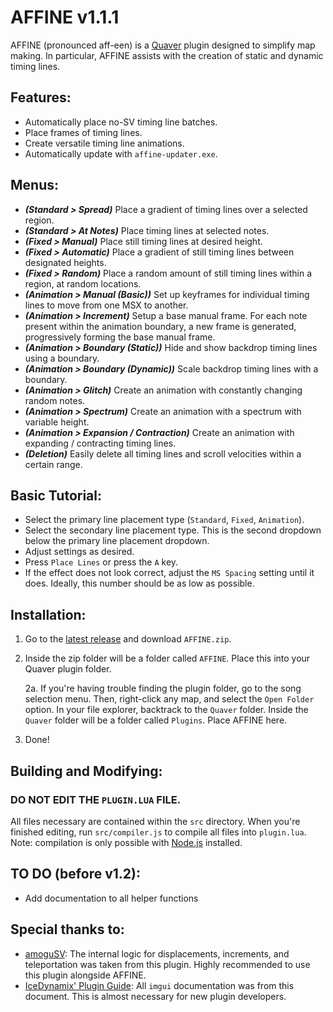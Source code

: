 # AFFINE v1.1.1

AFFINE (pronounced aff-een) is a [Quaver](https://www.quavergame.com) plugin designed to simplify map making. In particular, AFFINE assists with the creation of static and dynamic timing lines.

## Features:

- Automatically place no-SV timing line batches.
- Place frames of timing lines.
- Create versatile timing line animations.
- Automatically update with `affine-updater.exe`.

## Menus:

- **_(Standard > Spread)_** Place a gradient of timing lines over a selected region.
- **_(Standard > At Notes)_** Place timing lines at selected notes.
- **_(Fixed > Manual)_** Place still timing lines at desired height.
- **_(Fixed > Automatic)_** Place a gradient of still timing lines between designated heights.
- **_(Fixed > Random)_** Place a random amount of still timing lines within a region, at random locations.
- **_(Animation > Manual (Basic))_** Set up keyframes for individual timing lines to move from one MSX to another.
- **_(Animation > Increment)_** Setup a base manual frame. For each note present within the animation boundary, a new frame is generated, progressively forming the base manual frame.
- **_(Animation > Boundary (Static))_** Hide and show backdrop timing lines using a boundary.
- **_(Animation > Boundary (Dynamic))_** Scale backdrop timing lines with a boundary.
- **_(Animation > Glitch)_** Create an animation with constantly changing random notes.
- **_(Animation > Spectrum)_** Create an animation with a spectrum with variable height.
- **_(Animation > Expansion / Contraction)_** Create an animation with expanding / contracting timing lines.
- **_(Deletion)_** Easily delete all timing lines and scroll velocities within a certain range.

## Basic Tutorial:

- Select the primary line placement type (`Standard`, `Fixed`, `Animation`).
- Select the secondary line placement type. This is the second dropdown below the primary line placement dropdown.
- Adjust settings as desired.
- Press `Place Lines` or press the `A` key.
- If the effect does not look correct, adjust the `MS Spacing` setting until it does. Ideally, this number should be as low as possible.

## Installation:

1. Go to the [latest release](https://www.github.com/ESV-Sweetplum/AFFINE/releases/latest) and download `AFFINE.zip`.
2. Inside the zip folder will be a folder called `AFFINE`. Place this into your Quaver plugin folder.

   2a. If you're having trouble finding the plugin folder, go to the song selection menu. Then, right-click any map, and select the `Open Folder` option. In your file explorer, backtrack to the `Quaver` folder. Inside the `Quaver` folder will be a folder called `Plugins`. Place AFFINE here.

3. Done!

## Building and Modifying:

### DO NOT EDIT THE `PLUGIN.LUA` FILE.

All files necessary are contained within the `src` directory. When you're finished editing, run `src/compiler.js` to compile all files into `plugin.lua`. Note: compilation is only possible with [Node.js](https://nodejs.org/en/download) installed.

## TO DO (before v1.2):

- Add documentation to all helper functions

## Special thanks to:

- [amoguSV](https://github.com/kloi34/AmoguSV): The internal logic for displacements, increments, and teleportation was taken from this plugin. Highly recommended to use this plugin alongside AFFINE.
- [IceDynamix' Plugin Guide](https://github.com/IceDynamix/QuaverPluginGuide/blob/master/quaver_plugin_guide.md): All `imgui` documentation was from this document. This is almost necessary for new plugin developers.
